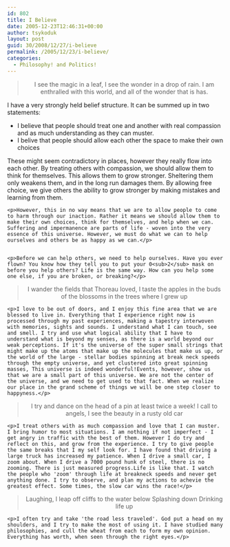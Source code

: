 ```yaml
---
id: 802
title: I Believe
date: 2005-12-23T12:46:31+00:00
author: tsykoduk
layout: post
guid: 30/2008/12/27/i-believe
permalink: /2005/12/23/i-believe/
categories:
  - Philosophy! and Politics!
---
```

<blockquote><center>I see the magic in a leaf,
I see the wonder in a drop of rain.
I am enthralled with this world,
and all of the wonder that is has.</center></blockquote>

I have a very strongly held belief structure. It can be summed up in two statements:
<ul>
    <li>I believe that people should treat one and another with real compassion and as much understanding as they can muster.</li>
    <li>I belive that people should allow each other the space to make their own choices</li>
</ul>
These might seem contradictory in places, however they really flow into each other. By treating others with compassion, we should allow them to think for themselves. This allows them to grow stronger. Sheltering them only weakens them, and in the long run damages them. By allowing free choice, we give others the ability to grow stronger by making mistakes and learning from them.

	<p>However, this in no way means that we are to allow people to come to harm through our inaction. Rather it means we should allow them to make their own choices, think for themselves, and help when we can. Suffering and impermanence are parts of life - woven into the very essence of this universe. However, we must do what we can to help ourselves and others be as happy as we can.</p>


	<p>Before we can help others, we need to help ourselves. Have you ever flown? You know how they tell you to put your 0<sub>2</sub> mask on before you help others? Life is the same way. How can you help some one else, if you are broken, or breaking?</p>


<blockquote><center>I wander the fields
that Thoreau loved,
I taste the apples
in the buds of the blossoms
in the trees
where I grew up</center></blockquote>

	<p>I love to be out of doors, and I enjoy this fine area that we are blessed to live in. Everything that I experience right now is processed through my past experiences, making a tapestry interwoven with memories, sights and sounds. I understand what I can touch, see and smell. I try and use what logical ability that I have to understand what is beyond my senses, as there is a world beyond our weak perceptions. If it's the universe of the super small strings that might make up the atoms that make up the molecules that make us up, or the world of the large - stellar bodies spinning at break neck speeds through the empty universe, and yet clustered into great spinning masses, This universe is indeed wonderful!Events, however, show us that we are a small part of this universe. We are not the center of the universe, and we need to get used to that fact. When we realize our place in the grand scheme of things we will be one step closer to happyness.</p>


<blockquote><center>I try and dance
on the head of a pin
at least twice a week!
I call to angels,
I see the beauty
in a rusty old car</center></blockquote>

	<p>I treat others with as much compassion and love that I can muster. I bring humor to most situations. I am nothing if not imperfect - I get angry in traffic with the best of them. However I do try and reflect on this, and grow from the experience. I try to give people the same breaks that I my self look for. I have found that driving a large truck has increased my patience. When I drive a small car, I zoom about. When I drive a 7000 pound hunk of steel, there is no zooming. There is just measured progress.Life is like that. I watch the people who 'zoom' through life at breakneck speeds and never get anything done. I try to observe, and plan my actions to achevie the greatest effect. Some times, the slow car wins the race!</p>


<blockquote><center>Laughing, I leap
off cliffs to the water
below
Splashing down
Drinking life up</center></blockquote>

	<p>I often try and take 'the road less traveled'. God put a head on my shoulders, and I try to make the most of using it. I have studied many philosophies, and cull the wheat from each to form my own opinion. Everything has worth, when seen through the right eyes.</p>